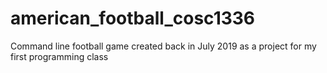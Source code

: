 # american_football_cosc1336
Command line football game created back in July 2019 as a project for my first programming class
